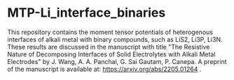 # MTP-Li_interface_binaries

This repository contains the moment tensor potentials of heterogenous interfaces of alkali metal with binary compounds, such as LiS2, Li3P, Li3N. 
These results are discussed in the manuscript with title "The Resistive Nature of Decomposing Interfaces of Solid Electrolytes with Alkali Metal Electrodes"
by J. Wang, A. A. Panchal, G. Sai Gautam, P. Canepa. A preprint of the manuscript is available at: https://arxiv.org/abs/2205.01264 .
